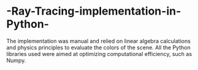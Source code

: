 # -Ray-Tracing-implementation-in-Python-
The implementation was manual and relied on linear algebra calculations and physics principles to evaluate the colors of the scene.  All the Python libraries used were aimed at optimizing computational efficiency, such as Numpy.
